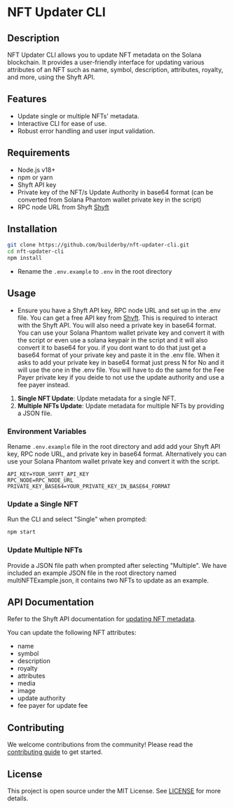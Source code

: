 
# NFT Updater CLI

## Description

NFT Updater CLI allows you to update NFT metadata on the Solana blockchain. It provides a user-friendly interface for updating various attributes of an NFT such as name, symbol, description, attributes, royalty, and more, using the Shyft API.

## Features

- Update single or multiple NFTs' metadata.
- Interactive CLI for ease of use.
- Robust error handling and user input validation.

## Requirements

- Node.js v18+
- npm or yarn
- Shyft API key
- Private key of the NFT/s Update Authority in base64 format (can be converted from Solana Phantom wallet private key in the script)
- RPC node URL from Shyft [Shyft](https://shyft.to/get-api-key)

## Installation

```bash
git clone https://github.com/builderby/nft-updater-cli.git
cd nft-updater-cli
npm install
```
- Rename the `.env.example` to `.env` in the root directory

## Usage

- Ensure you have a Shyft API key, RPC node URL and set up in the .env file. You can get a free API key from [Shyft](https://shyft.to/get-api-key). This is required to interact with the Shyft API. You will also need a private key in base64 format. You can use your Solana Phantom wallet private key and convert it with the script or even use a solana keypair in the script and it will also convert it to base64 for you. if you dont want to do that just get a base64 format of your private key and paste it in the .env file. When it asks to add your private key in base64 format just press N for No and it will use the one in the .env file. You will have to do the same for the Fee Payer private key if you deide to not use the update authority and use a fee payer instead.



1. **Single NFT Update**: Update metadata for a single NFT.
2. **Multiple NFTs Update**: Update metadata for multiple NFTs by providing a JSON file.

### Environment Variables

Rename `.env.example` file in the root directory and add add your Shyft API key, RPC node URL, and private key in base64 format. Alternatively you can use your Solana Phantom wallet private key and convert it with the script.

```env
API_KEY=YOUR_SHYFT_API_KEY
RPC_NODE=RPC_NODE_URL
PRIVATE_KEY_BASE64=YOUR_PRIVATE_KEY_IN_BASE64_FORMAT
```

### Update a Single NFT

Run the CLI and select "Single" when prompted:

```bash
npm start
```

### Update Multiple NFTs

Provide a JSON file path when prompted after selecting "Multiple". We have included an example JSON file in the root directory named multiNFTExample.json, it contains two NFTs to update as an example.


## API Documentation

Refer to the Shyft API documentation for [updating NFT metadata](https://api.shyft.to/docs).

You can update the following NFT attributes:

- name
- symbol
- description
- royalty
- attributes
- media
- image
- update authority
- fee payer for update fee

## Contributing

We welcome contributions from the community! Please read the [contributing guide](CONTRIBUTING.md) to get started.

## License

This project is open source under the MIT License. See [LICENSE](LICENSE) for more details.
